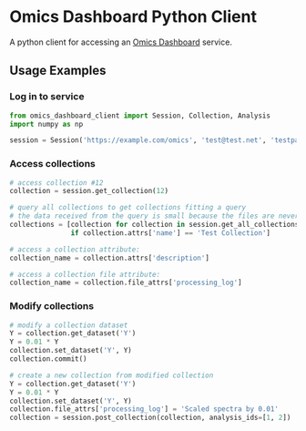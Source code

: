 # Omics Dashboard Python Client
A python client for accessing an [Omics Dashboard](https://github.com/BiRG/Omics-Dashboard) service.

## Usage Examples
### Log in to service
```python
from omics_dashboard_client import Session, Collection, Analysis
import numpy as np

session = Session('https://example.com/omics', 'test@test.net', 'testpass')
```
### Access collections
```python
# access collection #12
collection = session.get_collection(12)

# query all collections to get collections fitting a query
# the data received from the query is small because the files are never downloaded completely
collections = [collection for collection in session.get_all_collections()
               if collection.attrs['name'] == 'Test Collection']

# access a collection attribute:
collection_name = collection.attrs['description']

# access a collection file attribute:
collection_name = collection.file_attrs['processing_log']
```
### Modify collections
```python
# modify a collection dataset
Y = collection.get_dataset('Y')
Y = 0.01 * Y
collection.set_dataset('Y', Y)
collection.commit()

# create a new collection from modified collection
Y = collection.get_dataset('Y')
Y = 0.01 * Y
collection.set_dataset('Y', Y)
collection.file_attrs['processing_log'] = 'Scaled spectra by 0.01'
collection = session.post_collection(collection, analysis_ids=[1, 2])
```

